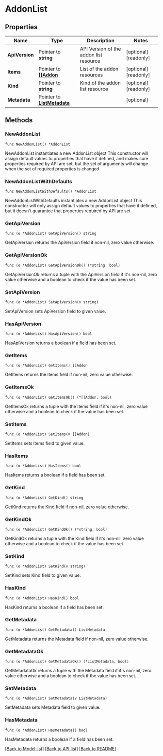 # AddonList

## Properties

Name | Type | Description | Notes
------------ | ------------- | ------------- | -------------
**ApiVersion** | Pointer to **string** | API Version of the addon list resource | [optional] [readonly] 
**Items** | Pointer to [**[]Addon**](Addon.md) | List of the addon resources | [optional] [readonly] 
**Kind** | Pointer to **string** | Kind of the addon list resource | [optional] [readonly] 
**Metadata** | Pointer to [**ListMetadata**](ListMetadata.md) |  | [optional] 

## Methods

### NewAddonList

`func NewAddonList() *AddonList`

NewAddonList instantiates a new AddonList object
This constructor will assign default values to properties that have it defined,
and makes sure properties required by API are set, but the set of arguments
will change when the set of required properties is changed

### NewAddonListWithDefaults

`func NewAddonListWithDefaults() *AddonList`

NewAddonListWithDefaults instantiates a new AddonList object
This constructor will only assign default values to properties that have it defined,
but it doesn't guarantee that properties required by API are set

### GetApiVersion

`func (o *AddonList) GetApiVersion() string`

GetApiVersion returns the ApiVersion field if non-nil, zero value otherwise.

### GetApiVersionOk

`func (o *AddonList) GetApiVersionOk() (*string, bool)`

GetApiVersionOk returns a tuple with the ApiVersion field if it's non-nil, zero value otherwise
and a boolean to check if the value has been set.

### SetApiVersion

`func (o *AddonList) SetApiVersion(v string)`

SetApiVersion sets ApiVersion field to given value.

### HasApiVersion

`func (o *AddonList) HasApiVersion() bool`

HasApiVersion returns a boolean if a field has been set.

### GetItems

`func (o *AddonList) GetItems() []Addon`

GetItems returns the Items field if non-nil, zero value otherwise.

### GetItemsOk

`func (o *AddonList) GetItemsOk() (*[]Addon, bool)`

GetItemsOk returns a tuple with the Items field if it's non-nil, zero value otherwise
and a boolean to check if the value has been set.

### SetItems

`func (o *AddonList) SetItems(v []Addon)`

SetItems sets Items field to given value.

### HasItems

`func (o *AddonList) HasItems() bool`

HasItems returns a boolean if a field has been set.

### GetKind

`func (o *AddonList) GetKind() string`

GetKind returns the Kind field if non-nil, zero value otherwise.

### GetKindOk

`func (o *AddonList) GetKindOk() (*string, bool)`

GetKindOk returns a tuple with the Kind field if it's non-nil, zero value otherwise
and a boolean to check if the value has been set.

### SetKind

`func (o *AddonList) SetKind(v string)`

SetKind sets Kind field to given value.

### HasKind

`func (o *AddonList) HasKind() bool`

HasKind returns a boolean if a field has been set.

### GetMetadata

`func (o *AddonList) GetMetadata() ListMetadata`

GetMetadata returns the Metadata field if non-nil, zero value otherwise.

### GetMetadataOk

`func (o *AddonList) GetMetadataOk() (*ListMetadata, bool)`

GetMetadataOk returns a tuple with the Metadata field if it's non-nil, zero value otherwise
and a boolean to check if the value has been set.

### SetMetadata

`func (o *AddonList) SetMetadata(v ListMetadata)`

SetMetadata sets Metadata field to given value.

### HasMetadata

`func (o *AddonList) HasMetadata() bool`

HasMetadata returns a boolean if a field has been set.


[[Back to Model list]](../README.md#documentation-for-models) [[Back to API list]](../README.md#documentation-for-api-endpoints) [[Back to README]](../README.md)


